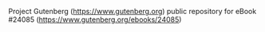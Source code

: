 Project Gutenberg (https://www.gutenberg.org) public repository for eBook #24085 (https://www.gutenberg.org/ebooks/24085)

